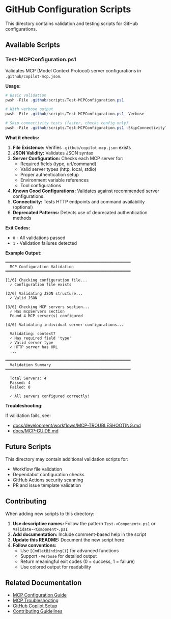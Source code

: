 # GitHub Configuration Scripts

This directory contains validation and testing scripts for GitHub configurations.

## Available Scripts

### Test-MCPConfiguration.ps1

Validates MCP (Model Context Protocol) server configurations in `.github/copilot-mcp.json`.

**Usage:**

```powershell
# Basic validation
pwsh -File .github/scripts/Test-MCPConfiguration.ps1

# With verbose output
pwsh -File .github/scripts/Test-MCPConfiguration.ps1 -Verbose

# Skip connectivity tests (faster, checks config only)
pwsh -File .github/scripts/Test-MCPConfiguration.ps1 -SkipConnectivityTests
```

**What it checks:**

1. **File Existence:** Verifies `.github/copilot-mcp.json` exists
2. **JSON Validity:** Validates JSON syntax
3. **Server Configuration:** Checks each MCP server for:
   - Required fields (type, url/command)
   - Valid server types (http, local, stdio)
   - Proper authentication setup
   - Environment variable references
   - Tool configurations
4. **Known Good Configurations:** Validates against recommended server configurations
5. **Connectivity:** Tests HTTP endpoints and command availability (optional)
6. **Deprecated Patterns:** Detects use of deprecated authentication methods

**Exit Codes:**

- `0` - All validations passed
- `1` - Validation failures detected

**Example Output:**

```
═══════════════════════════════════════════════════════
  MCP Configuration Validation
═══════════════════════════════════════════════════════

[1/6] Checking configuration file...
  ✓ Configuration file exists

[2/6] Validating JSON structure...
  ✓ Valid JSON

[3/6] Checking MCP servers section...
  ✓ Has mcpServers section
  Found 4 MCP server(s) configured

[4/6] Validating individual server configurations...
  
  Validating: context7
  ✓ Has required field 'type'
  ✓ Valid server type
  ✓ HTTP server has URL
  ...

═══════════════════════════════════════════════════════
  Validation Summary
═══════════════════════════════════════════════════════

  Total Servers: 4
  Passed: 4
  Failed: 0

  ✓ All servers configured correctly!
```

**Troubleshooting:**

If validation fails, see:
- [docs/development/workflows/MCP-TROUBLESHOOTING.md](../../docs/development/workflows/MCP-TROUBLESHOOTING.md)
- [docs/MCP-GUIDE.md](../../docs/MCP-GUIDE.md)

## Future Scripts

This directory may contain additional validation scripts for:
- Workflow file validation
- Dependabot configuration checks
- GitHub Actions security scanning
- PR and issue template validation

## Contributing

When adding new scripts to this directory:

1. **Use descriptive names:** Follow the pattern `Test-<Component>.ps1` or `Validate-<Component>.ps1`
2. **Add documentation:** Include comment-based help in the script
3. **Update this README:** Document the new script here
4. **Follow conventions:**
   - Use `[CmdletBinding()]` for advanced functions
   - Support `-Verbose` for detailed output
   - Return meaningful exit codes (0 = success, 1 = failure)
   - Use colored output for readability

## Related Documentation

- [MCP Configuration Guide](../../docs/MCP-GUIDE.md)
- [MCP Troubleshooting](../../docs/development/workflows/MCP-TROUBLESHOOTING.md)
- [GitHub Copilot Setup](../../docs/development/workflows/copilot-instructions.md)
- [Contributing Guidelines](../../CONTRIBUTING.md)
